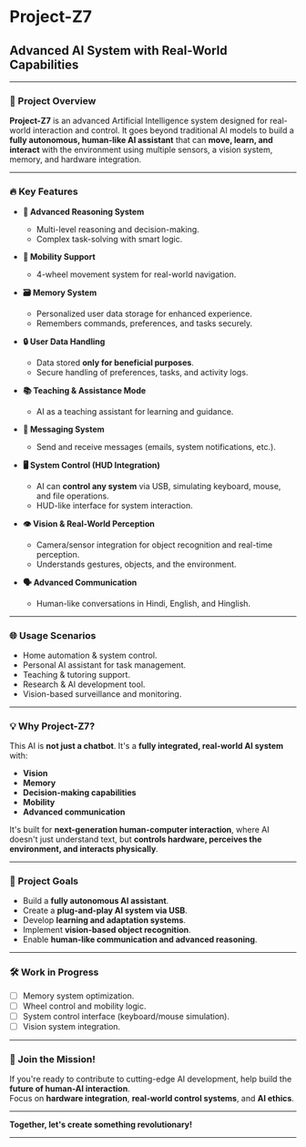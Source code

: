 # Project-Z7

## Advanced AI System with Real-World Capabilities

---

### 🚀 Project Overview

**Project-Z7** is an advanced Artificial Intelligence system designed for real-world interaction and control. It goes beyond traditional AI models to build a **fully autonomous, human-like AI assistant** that can **move, learn, and interact** with the environment using multiple sensors, a vision system, memory, and hardware integration.

---

### 🔥 Key Features

- **🧠 Advanced Reasoning System**  
  - Multi-level reasoning and decision-making.  
  - Complex task-solving with smart logic.  

- **🚗 Mobility Support**  
  - 4-wheel movement system for real-world navigation.

- **🗃️ Memory System**  
  - Personalized user data storage for enhanced experience.  
  - Remembers commands, preferences, and tasks securely.

- **🔒 User Data Handling**  
  - Data stored **only for beneficial purposes**.  
  - Secure handling of preferences, tasks, and activity logs.

- **📚 Teaching & Assistance Mode**  
  - AI as a teaching assistant for learning and guidance.

- **📨 Messaging System**  
  - Send and receive messages (emails, system notifications, etc.).

- **🖥️ System Control (HUD Integration)**  
  - AI can **control any system** via USB, simulating keyboard, mouse, and file operations.
  - HUD-like interface for system interaction.

- **👁️ Vision & Real-World Perception**  
  - Camera/sensor integration for object recognition and real-time perception.  
  - Understands gestures, objects, and the environment.

- **🗣️ Advanced Communication**  
  - Human-like conversations in Hindi, English, and Hinglish.

---

### 🌐 Usage Scenarios

- Home automation & system control.  
- Personal AI assistant for task management.  
- Teaching & tutoring support.  
- Research & AI development tool.  
- Vision-based surveillance and monitoring.

---

### 💡 Why Project-Z7?

This AI is **not just a chatbot**. It's a **fully integrated, real-world AI system** with:

- **Vision**  
- **Memory**  
- **Decision-making capabilities**  
- **Mobility**  
- **Advanced communication**

It's built for **next-generation human-computer interaction**, where AI doesn't just understand text, but **controls hardware, perceives the environment, and interacts physically**.

---

### 🎯 Project Goals

- Build a **fully autonomous AI assistant**.  
- Create a **plug-and-play AI system via USB**.  
- Develop **learning and adaptation systems**.  
- Implement **vision-based object recognition**.  
- Enable **human-like communication and advanced reasoning**.  

---

### 🛠️ Work in Progress

- [ ] Memory system optimization.  
- [ ] Wheel control and mobility logic.  
- [ ] System control interface (keyboard/mouse simulation).  
- [ ] Vision system integration.

---

### 📢 Join the Mission!

If you're ready to contribute to cutting-edge AI development, help build the **future of human-AI interaction**.  
Focus on **hardware integration**, **real-world control systems**, and **AI ethics**.  

---

**Together, let's create something revolutionary!**

---

